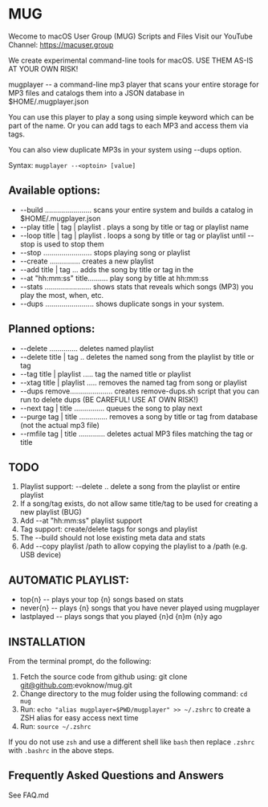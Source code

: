 # MUG #
Wecome to macOS User Group (MUG) Scripts and Files
Visit our YouTube Channel: https://macuser.group

We create experimental command-line tools for macOS.
USE THEM AS-IS AT YOUR OWN RISK! 

mugplayer -- a command-line mp3 player that scans your entire storage
for MP3 files and catalogs them into a JSON database in $HOME/.mugplayer.json

You can use this player to play a song using simple keyword which 
can be part of the name. Or you can add tags to each MP3 and access them
via tags.

You can also view duplicate MP3s in your system using --dups option.

Syntax: `mugplayer --<optoin> [value]`

## Available options: ##
* --build ....................... scans your entire system and builds a catalog in $HOME/.mugplayer.json
* --play title | tag | playlist . plays a song by title or tag or playlist name
* --loop title | tag | playlist . loops a song by title or tag or playlist until --stop is used to stop them
* --stop ........................ stops playing song or playlist
* --create <name> ............... creates a new playlist <name>
* --add title | tag <playlist>... adds the song by title or tag in the <playlist>
* --at "hh:mm:ss" title.......... play song by title at hh:mm:ss
* --stats ....................... shows stats that reveals which songs (MP3) you play the most, when, etc.
* --dups ........................ shows duplicate songs in your system. 

## Planned options: ##
* --delete <playlist> .............. deletes named playlist
* --delete <playlist> title | tag .. deletes the named song from the playlist by title or tag
* --tag title | playlist <tag> ..... tag the named title or playlist
* --xtag title | playlist <tag>..... removes the named tag from song or playlist
* --dups remove..................... creates remove-dups.sh script that you can run to delete dups (BE CAREFUL! USE AT OWN RISK!)
* --next tag | title ............... queues the song to play next
* --purge tag | title .............. removes a song by title or tag from database (not the actual mp3 file)
* --rmfile tag | title ............. deletes actual MP3 files matching the tag or title


## TODO ##
1. Playlist support: --delete <playlist> <tag> .. delete a song from the playlist or entire playlist
1. If a song/tag exists, do not allow same title/tag to be used for creating a new playlist (BUG)
1. Add --at "hh:mm:ss" playlist support
1. Tag support: create/delete tags for songs and playlist
1. The --build should not lose existing meta data and stats 
1. Add --copy playlist /path to allow copying the playlist to a /path (e.g. USB device)

## AUTOMATIC PLAYLIST:
* top{n} -- plays your top {n} songs based on stats
* never{n} -- plays {n} songs that you have never played using mugplayer
* lastplayed -- plays songs that you played {n}d {n}m {n}y ago


## INSTALLATION ##
From the terminal prompt, do the following:
1. Fetch the source code from github using: git clone git@github.com:evoknow/mug.git
1. Change directory to the mug folder using the following command: `cd mug`
1. Run: `echo "alias mugplayer=$PWD/mugplayer" >> ~/.zshrc` to create a ZSH alias for easy access next time
1. Run: `source ~/.zshrc`

If you do not use `zsh` and use a different shell like `bash` then replace `.zshrc` with `.bashrc` in the above steps.

## Frequently Asked Questions and Answers ##
See FAQ.md
